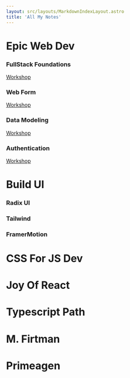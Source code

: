 ```yaml
---
layout: src/layouts/MarkdownIndexLayout.astro
title: 'All My Notes'
---
```


# Epic Web Dev

### FullStack Foundations

[Workshop](/posts/workshop-resume/epic-web-dev/fullstack-foundations)

### Web Form

[Workshop](/posts/workshop-resume/epic-web-dev/web-form)

### Data Modeling

[Workshop](#)

### Authentication

[Workshop](#)

# Build UI 

### Radix UI
### Tailwind 
### FramerMotion
 
# CSS For JS Dev

# Joy Of React 

# Typescript Path

# M. Firtman

# Primeagen




